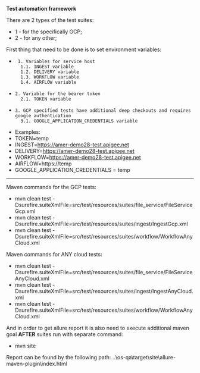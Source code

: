 **Test automation framework** 

There are 2 types of the test suites:

*  	1 - for the specifically GCP;
*  	2 - for any other;

First thing that need to be done is to set environment variables:

*      1. Variables for service host
        1.1. INGEST variable
        1.2. DELIVERY variable
        1.3. WORKFLOW variable
        1.4. AIRFLOW variable

*     2. Variable for the bearer token
        2.1. TOKEN variable


*     3. GCP specified tests have additional deep checkouts and requires google authentication
        3.1. GOOGLE_APPLICATION_CREDENTIALS variable

* Examples:
*  TOKEN=temp
*  INGEST=https://amer-demo28-test.apigee.net
*  DELIVERY=https://amer-demo28-test.apigee.net
*  WORKFLOW=https://amer-demo28-test.apigee.net
*  AIRFLOW=https://temp
*  GOOGLE_APPLICATION_CREDENTIALS = temp
********

Maven commands for the GCP tests:
* 	mvn clean test -Dsurefire.suiteXmlFile=src/test/resources/suites/file_service/FileServiceGcp.xml
* 	mvn clean test -Dsurefire.suiteXmlFile=src/test/resources/suites/ingest/IngestGcp.xml
* 	mvn clean test -Dsurefire.suiteXmlFile=src/test/resources/suites/workflow/WorkflowAnyCloud.xml

Maven commands for ANY cloud tests:
* 	mvn clean test -Dsurefire.suiteXmlFile=src/test/resources/suites/file_service/FileServiceAnyCloud.xml
* 	mvn clean test -Dsurefire.suiteXmlFile=src/test/resources/suites/ingest/IngestAnyCloud.xml
* 	mvn clean test -Dsurefire.suiteXmlFile=src/test/resources/suites/workflow/WorkflowAnyCloud.xml

And in order to get allure report it is also need to execute additional maven goal **AFTER** suites run with separate command:

* 	mvn site

Report can be found by the following path: ..\os-qa\target\site\allure-maven-plugin\index.html